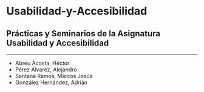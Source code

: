 # Usabilidad-y-Accesibilidad
## Prácticas y Seminarios de la Asignatura Usabilidad y Accesibilidad

* * *

* Abreu Acosta, Héctor
* Pérez Álvarez, Alejandro
* Santana Ramos, Marcos Jesús
* González Hernández, Adrián
